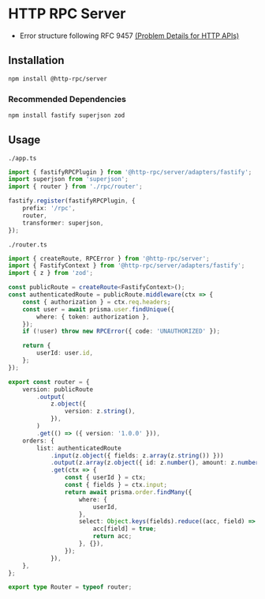 # HTTP RPC Server

- Error structure following RFC 9457 [(Problem Details for HTTP APIs)](https://datatracker.ietf.org/doc/html/rfc9457)

## Installation

```bash
npm install @http-rpc/server
```

### Recommended Dependencies

```bash
npm install fastify superjson zod
```

## Usage

`./app.ts`

```typescript
import { fastifyRPCPlugin } from '@http-rpc/server/adapters/fastify';
import superjson from 'superjson';
import { router } from './rpc/router';

fastify.register(fastifyRPCPlugin, {
	prefix: '/rpc',
	router,
	transformer: superjson,
});
```

`./router.ts`

```typescript
import { createRoute, RPCError } from '@http-rpc/server';
import { FastifyContext } from '@http-rpc/server/adapters/fastify';
import { z } from 'zod';

const publicRoute = createRoute<FastifyContext>();
const authenticatedRoute = publicRoute.middleware(ctx => {
	const { authorization } = ctx.req.headers;
	const user = await prisma.user.findUnique({
		where: { token: authorization },
	});
	if (!user) throw new RPCError({ code: 'UNAUTHORIZED' });

	return {
		userId: user.id,
	};
});

export const router = {
	version: publicRoute
		.output(
			z.object({
				version: z.string(),
			}),
		)
		.get(() => ({ version: '1.0.0' })),
	orders: {
		list: authenticatedRoute
			.input(z.object({ fields: z.array(z.string()) }))
			.output(z.array(z.object({ id: z.number(), amount: z.number() })))
			.get(ctx => {
				const { userId } = ctx;
				const { fields } = ctx.input;
				return await prisma.order.findMany({
					where: {
						userId,
					},
					select: Object.keys(fields).reduce((acc, field) => {
						acc[field] = true;
						return acc;
					}, {}),
				});
			}),
	},
};

export type Router = typeof router;
```
